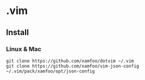 # .vim

## Install

### Linux & Mac

```shell
git clone https://github.com/xamfoo/dotvim ~/.vim
git clone https://github.com/xamfoo/vim-json-config ~/.vim/pack/xamfoo/opt/json-config
```
